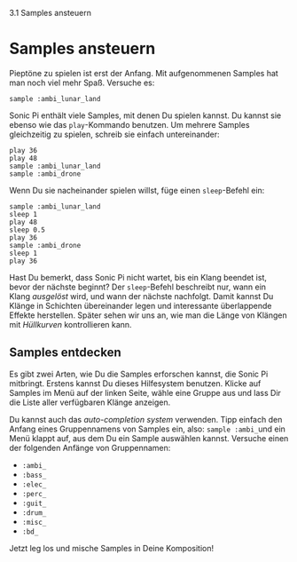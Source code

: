 3.1 Samples ansteuern

# Samples ansteuern

Pieptöne zu spielen ist erst der Anfang. Mit aufgenommenen Samples hat 
man noch viel mehr Spaß. Versuche es:

```
sample :ambi_lunar_land
```

Sonic Pi enthält viele Samples, mit denen Du spielen kannst. Du kannst 
sie ebenso wie das `play`-Kommando benutzen. Um mehrere Samples
gleichzeitig zu spielen, schreib sie einfach untereinander:

```
play 36
play 48
sample :ambi_lunar_land
sample :ambi_drone
```

Wenn Du sie nacheinander spielen willst, füge einen `sleep`-Befehl ein:

```
sample :ambi_lunar_land
sleep 1
play 48
sleep 0.5
play 36
sample :ambi_drone
sleep 1
play 36
```

Hast Du bemerkt, dass Sonic Pi nicht wartet, bis ein Klang beendet ist, 
bevor der nächste beginnt? Der `sleep`-Befehl beschreibt nur, wann ein 
Klang *ausgelöst* wird, und wann der nächste nachfolgt. Damit kannst Du 
Klänge in Schichten übereinander legen und interessante überlappende 
Effekte herstellen. Später sehen wir uns an, wie man die Länge von
Klängen mit *Hüllkurven* kontrollieren kann.

## Samples entdecken

Es gibt zwei Arten, wie Du die Samples erforschen kannst, die Sonic Pi 
mitbringt. Erstens kannst Du dieses Hilfesystem benutzen. Klicke auf 
Samples im Menü auf der linken Seite, wähle eine Gruppe aus und lass 
Dir die Liste aller verfügbaren Klänge anzeigen.

Du kannst auch das *auto-completion system* verwenden. Tipp einfach den 
Anfang eines Gruppennamens von Samples ein, also: `sample :ambi_`und 
ein Menü klappt auf, aus dem Du ein Sample auswählen kannst. Versuche 
einen der folgenden Anfänge von Gruppennamen:

* `:ambi_` 
* `:bass_`
* `:elec_`
* `:perc_`
* `:guit_`
* `:drum_`
* `:misc_`
* `:bd_`

Jetzt leg los und mische Samples in Deine Komposition!
